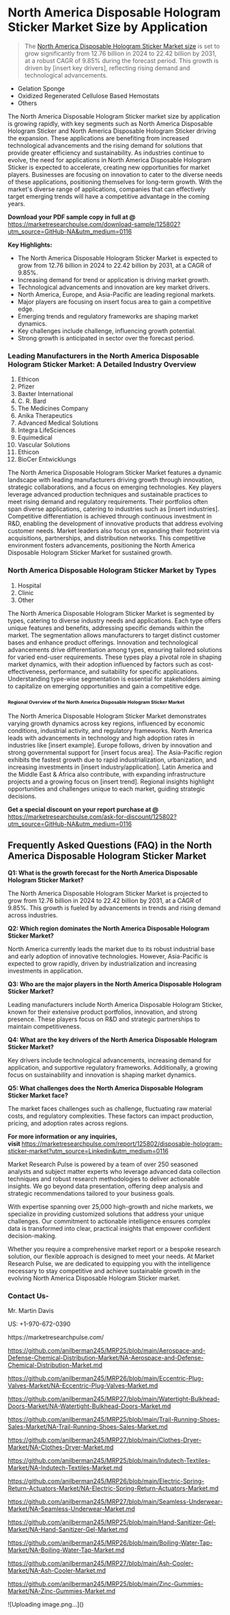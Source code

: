 <h1>North America Disposable Hologram Sticker Market&nbsp;Size by Application</h1><blockquote><p>The <a href="https://marketresearchpulse.com/download-sample/125802?utm_source=GitHub-NA&amp;utm_medium=0116">North America Disposable Hologram Sticker Market size</a> is set to grow significantly from 12.76 billion in 2024 to 22.42 billion by 2031, at a robust CAGR of 9.85% during the forecast period. This growth is driven by [insert key drivers], reflecting rising demand and technological advancements.</p></blockquote><ul><li>Gelation Sponge<li> Oxidized Regenerated Cellulose Based Hemostats<li> Others</li></ul><p>The North America Disposable Hologram Sticker market size by application is growing rapidly, with key segments such as North America Disposable Hologram Sticker and North America Disposable Hologram Sticker driving the expansion. These applications are benefiting from increased technological advancements and the rising demand for solutions that provide greater efficiency and sustainability. As industries continue to evolve, the need for applications in North America Disposable Hologram Sticker is expected to accelerate, creating new opportunities for market players. Businesses are focusing on innovation to cater to the diverse needs of these applications, positioning themselves for long-term growth. With the market's diverse range of applications, companies that can effectively target emerging trends will have a competitive advantage in the coming years.</p><p><strong>Download your PDF sample copy in full at @ </strong><a href="https://marketresearchpulse.com/download-sample/125802?utm_source=GitHub-NA&amp;utm_medium=0116">https://marketresearchpulse.com/download-sample/125802?utm_source=GitHub-NA&amp;utm_medium=0116</a></p><p><strong>Key Highlights: </strong></p><ul><li>The North America Disposable Hologram Sticker Market is expected to grow from 12.76 billion in 2024 to 22.42 billion by 2031, at a CAGR of 9.85%.</li><li>Increasing demand for trend or application is driving market growth.</li><li>Technological advancements and innovation are key market drivers.</li><li>North America, Europe, and Asia-Pacific are leading regional markets.</li><li>Major players are focusing on insert focus area to gain a competitive edge.</li><li>Emerging trends and regulatory frameworks are shaping market dynamics.</li><li>Key challenges include challenge, influencing growth potential.</li><li>Strong growth is anticipated in sector over the forecast period.</li></ul><h3>Leading Manufacturers in the North America Disposable Hologram Sticker Market: A Detailed Industry Overview</h3><ol><li>Ethicon</li><li>Pfizer</li><li>Baxter International</li><li>C. R. Bard</li><li>The Medicines Company</li><li>Anika Therapeutics</li><li>Advanced Medical Solutions</li><li>Integra LifeSciences</li><li>Equimedical</li><li>Vascular Solutions</li><li>Ethicon</li><li>BioCer Entwicklungs</li></ol><div class="flex max-w-full flex-col flex-grow"><div class="min-h-8 text-message flex w-full flex-col items-end gap-2 whitespace-normal break-words [.text-message+&amp;]:mt-5" dir="auto" data-message-author-role="assistant" data-message-id="fd8432e4-4910-450d-b182-61b7bfb0a01f" data-message-model-slug="gpt-4o"><div class="flex w-full flex-col gap-1 empty:hidden first:pt-[3px]"><div class="markdown prose w-full break-words dark:prose-invert light"><p>The North America Disposable Hologram Sticker Market features a dynamic landscape with leading manufacturers driving growth through innovation, strategic collaborations, and a focus on emerging technologies. Key players leverage advanced production techniques and sustainable practices to meet rising demand and regulatory requirements. Their portfolios often span diverse applications, catering to industries such as [insert industries]. Competitive differentiation is achieved through continuous investment in R&amp;D, enabling the development of innovative products that address evolving customer needs. Market leaders also focus on expanding their footprint via acquisitions, partnerships, and distribution networks. This competitive environment fosters advancements, positioning the North America Disposable Hologram Sticker Market for sustained growth.</p></div></div></div></div><h3>North America Disposable Hologram Sticker Market by Types</h3><ol><li>Hospital<li> Clinic<li> Other</li></ol><div class="flex max-w-full flex-col flex-grow"><div class="min-h-8 text-message flex w-full flex-col items-end gap-2 whitespace-normal break-words [.text-message+&amp;]:mt-5" dir="auto" data-message-author-role="assistant" data-message-id="084470be-0bb7-4664-bddf-5156b4f41249" data-message-model-slug="gpt-4o-mini"><div class="flex w-full flex-col gap-1 empty:hidden first:pt-[3px]"><div class="markdown prose w-full break-words dark:prose-invert light"><p>The North America Disposable Hologram Sticker Market is segmented by types, catering to diverse industry needs and applications. Each type offers unique features and benefits, addressing specific demands within the market. The segmentation allows manufacturers to target distinct customer bases and enhance product offerings. Innovation and technological advancements drive differentiation among types, ensuring tailored solutions for varied end-user requirements. These types play a pivotal role in shaping market dynamics, with their adoption influenced by factors such as cost-effectiveness, performance, and suitability for specific applications. Understanding type-wise segmentation is essential for stakeholders aiming to capitalize on emerging opportunities and gain a competitive edge.</p></div></div></div></div><h3><span style="font-size: 11px;">Regional Overview of the North America Disposable Hologram Sticker Market</span></h3><div class="flex max-w-full flex-col flex-grow"><div class="min-h-8 text-message flex w-full flex-col items-end gap-2 whitespace-normal break-words [.text-message+&amp;]:mt-5" dir="auto" data-message-author-role="assistant" data-message-id="e9038762-ce64-4e30-91c9-9bd413514231" data-message-model-slug="gpt-4o-mini"><div class="flex w-full flex-col gap-1 empty:hidden first:pt-[3px]"><div class="markdown prose w-full break-words dark:prose-invert light"><p>The North America Disposable Hologram Sticker Market demonstrates varying growth dynamics across key regions, influenced by economic conditions, industrial activity, and regulatory frameworks. North America leads with advancements in technology and high adoption rates in industries like [insert example]. Europe follows, driven by innovation and strong governmental support for [insert focus area]. The Asia-Pacific region exhibits the fastest growth due to rapid industrialization, urbanization, and increasing investments in [insert industry/application]. Latin America and the Middle East &amp; Africa also contribute, with expanding infrastructure projects and a growing focus on [insert trend]. Regional insights highlight opportunities and challenges unique to each market, guiding strategic decisions.</p></div></div></div></div><p><strong>Get a special discount on your report purchase at @ </strong><a href="https://marketresearchpulse.com/ask-for-discount/125802?utm_source=GitHub-NA&amp;utm_medium=0116">https://marketresearchpulse.com/ask-for-discount/125802?utm_source=GitHub-NA&amp;utm_medium=0116</a></p><h2>Frequently Asked Questions (FAQ) in the North America Disposable Hologram Sticker Market</h2><p><strong>Q1: What is the growth forecast for the North America Disposable Hologram Sticker Market?</strong></p><p>The North America Disposable Hologram Sticker Market is projected to grow from 12.76 billion in 2024 to 22.42 billion by 2031, at a CAGR of 9.85%. This growth is fueled by advancements in trends and rising demand across industries.</p><p><strong>Q2: Which region dominates the North America Disposable Hologram Sticker Market?</strong></p><p>North America currently leads the market due to its robust industrial base and early adoption of innovative technologies. However, Asia-Pacific is expected to grow rapidly, driven by industrialization and increasing investments in application.</p><p><strong>Q3: Who are the major players in the North America Disposable Hologram Sticker Market?</strong></p><p>Leading manufacturers include North America Disposable Hologram Sticker, known for their extensive product portfolios, innovation, and strong presence. These players focus on R&amp;D and strategic partnerships to maintain competitiveness.</p><p><strong>Q4: What are the key drivers of the North America Disposable Hologram Sticker Market?</strong></p><p>Key drivers include technological advancements, increasing demand for application, and supportive regulatory frameworks. Additionally, a growing focus on sustainability and innovation is shaping market dynamics.</p><p><strong>Q5: What challenges does the North America Disposable Hologram Sticker Market face?</strong></p><p>The market faces challenges such as challenge, fluctuating raw material costs, and regulatory complexities. These factors can impact production, pricing, and adoption rates across regions.</p><p><strong>For more information or any inquiries, visit&nbsp;</strong><a href="https://marketresearchpulse.com/report/125802/disposable-hologram-sticker-market?utm_source=Linkedin&utm_medium=0116">https://marketresearchpulse.com/report/125802/disposable-hologram-sticker-market?utm_source=Linkedin&utm_medium=0116</a></p><p>Market Research Pulse is powered by a team of over 250 seasoned analysts and subject matter experts who leverage advanced data collection techniques and robust research methodologies to deliver actionable insights. We go beyond data presentation, offering deep analysis and strategic recommendations tailored to your business goals.</p><p>With expertise spanning over 25,000 high-growth and niche markets, we specialize in providing customized solutions that address your unique challenges. Our commitment to actionable intelligence ensures complex data is transformed into clear, practical insights that empower confident decision-making.</p><p>Whether you require a comprehensive market report or a bespoke research solution, our flexible approach is designed to meet your needs. At Market Research Pulse, we are dedicated to equipping you with the intelligence necessary to stay competitive and achieve sustainable growth in the evolving North America Disposable Hologram Sticker market.</p><h3><strong>Contact Us-</strong></h3><p>Mr. Martin Davis</p><p>US: +1-970-672-0390</p><p>https://marketresearchpulse.com/</p><p><a href="https://github.com/anilberman245/MRP25/blob/main/Aerospace-and-Defense-Chemical-Distribution-Market/NA-Aerospace-and-Defense-Chemical-Distribution-Market.md">https://github.com/anilberman245/MRP25/blob/main/Aerospace-and-Defense-Chemical-Distribution-Market/NA-Aerospace-and-Defense-Chemical-Distribution-Market.md</a></p><p><a href="https://github.com/anilberman245/MRP26/blob/main/Eccentric-Plug-Valves-Market/NA-Eccentric-Plug-Valves-Market.md">https://github.com/anilberman245/MRP26/blob/main/Eccentric-Plug-Valves-Market/NA-Eccentric-Plug-Valves-Market.md</a></p><p><a href="https://github.com/anilberman245/MRP27/blob/main/Watertight-Bulkhead-Doors-Market/NA-Watertight-Bulkhead-Doors-Market.md">https://github.com/anilberman245/MRP27/blob/main/Watertight-Bulkhead-Doors-Market/NA-Watertight-Bulkhead-Doors-Market.md</a></p><p><a href="https://github.com/anilberman245/MRP25/blob/main/Trail-Running-Shoes-Sales-Market/NA-Trail-Running-Shoes-Sales-Market.md">https://github.com/anilberman245/MRP25/blob/main/Trail-Running-Shoes-Sales-Market/NA-Trail-Running-Shoes-Sales-Market.md</a></p><p><a href="https://github.com/anilberman245/MRP27/blob/main/Clothes-Dryer-Market/NA-Clothes-Dryer-Market.md">https://github.com/anilberman245/MRP27/blob/main/Clothes-Dryer-Market/NA-Clothes-Dryer-Market.md</a></p><p><a href="https://github.com/anilberman245/MRP25/blob/main/Indutech-Textiles-Market/NA-Indutech-Textiles-Market.md">https://github.com/anilberman245/MRP25/blob/main/Indutech-Textiles-Market/NA-Indutech-Textiles-Market.md</a></p><p><a href="https://github.com/anilberman245/MRP26/blob/main/Electric-Spring-Return-Actuators-Market/NA-Electric-Spring-Return-Actuators-Market.md">https://github.com/anilberman245/MRP26/blob/main/Electric-Spring-Return-Actuators-Market/NA-Electric-Spring-Return-Actuators-Market.md</a></p><p><a href="https://github.com/anilberman245/MRP27/blob/main/Seamless-Underwear-Market/NA-Seamless-Underwear-Market.md">https://github.com/anilberman245/MRP27/blob/main/Seamless-Underwear-Market/NA-Seamless-Underwear-Market.md</a></p><p><a href="https://github.com/anilberman245/MRP25/blob/main/Hand-Sanitizer-Gel-Market/NA-Hand-Sanitizer-Gel-Market.md">https://github.com/anilberman245/MRP25/blob/main/Hand-Sanitizer-Gel-Market/NA-Hand-Sanitizer-Gel-Market.md</a></p><p><a href="https://github.com/anilberman245/MRP26/blob/main/Boiling-Water-Tap-Market/NA-Boiling-Water-Tap-Market.md">https://github.com/anilberman245/MRP26/blob/main/Boiling-Water-Tap-Market/NA-Boiling-Water-Tap-Market.md</a></p><p><a href="https://github.com/anilberman245/MRP27/blob/main/Ash-Cooler-Market/NA-Ash-Cooler-Market.md">https://github.com/anilberman245/MRP27/blob/main/Ash-Cooler-Market/NA-Ash-Cooler-Market.md</a></p><p><a href="https://github.com/anilberman245/MRP25/blob/main/Zinc-Gummies-Market/NA-Zinc-Gummies-Market.md">https://github.com/anilberman245/MRP25/blob/main/Zinc-Gummies-Market/NA-Zinc-Gummies-Market.md</a></p>
![Uploading image.png…]()
